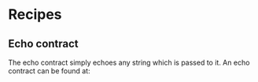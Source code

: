 # Recipes

## Echo contract

The echo contract simply echoes any string which is passed to it. An echo contract can be found at: 



